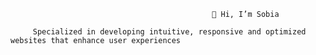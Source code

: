                                                  👋 Hi, I’m Sobia
						 
         Specialized in developing intuitive, responsive and optimized websites that enhance user experiences

  
